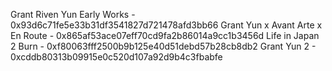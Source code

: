 Grant Riven Yun Early Works - 0x93d6c71fe5e33b31df3541827d721478afd3bb66
Grant Yun x Avant Arte x En Route - 0x865af53ace07eff70cd9fa2b86014a9cc1b3456d
Life in Japan 2 Burn - 0xf80063fff2500b9b125e40d51debd57b28cb8db2
Grant Yun 2 - 0xcddb80313b09915e0c520d107a92d9b4c3fbabfe